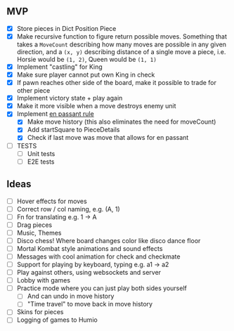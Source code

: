 ## MVP
- [x] Store pieces in Dict Position Piece
- [x] Make recursive function to figure return possible moves.
Something that takes a `MoveCount` describing how 
many moves are possible in any given direction, and a `(x, y)`
describing distance of a single move a piece, i.e. Horsie would be
`(1, 2)`, Queen would be `(1, 1)`
- [x] Implement "castling" for King
- [x] Make sure player cannot put own King in check
- [x] If pawn reaches other side of the board, make it possible to trade for other piece
- [x] Implement victory state + play again
- [x] Make it more visible when a move destroys enemy unit
- [x] Implement [en passant rule](https://www.chess.com/terms/en-passant)
  - [x] Make move history (this also eliminates the need for moveCount)
  - [x] Add startSquare to PieceDetails
  - [x] Check if last move was move that allows for en passant
- [ ] TESTS
  - [ ] Unit tests
  - [ ] E2E tests

## Ideas
- [ ] Hover effects for moves
- [ ] Correct row / col naming, e.g. (A, 1)
- [ ] Fn for translating e.g. 1 -> A
- [ ] Drag pieces
- [ ] Music, Themes
- [ ] Disco chess! Where board changes color like disco dance floor
- [ ] Mortal Kombat style animations and sound effects 
- [ ] Messages with cool animation for check and checkmate
- [ ] Support for playing by keyboard, typing e.g. a1 -> a2
- [ ] Play against others, using websockets and server
- [ ] Lobby with games
- [ ] Practice mode where you can just play both sides yourself
  - [ ] And can undo in move history
  - [ ] "Time travel" to move back in move history
- [ ] Skins for pieces
- [ ] Logging of games to Humio

